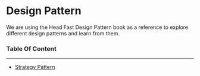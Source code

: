 Design Pattern
===
We are using the Head Fast Design Pattern book as a reference to explore different design patterns and learn from them.

### Table Of Content
---
- [Strategy Pattern](https://github.com/Xeron07/design-pattern/tree/main/duck)

